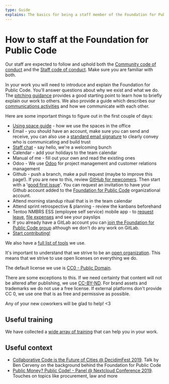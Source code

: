 ```yaml
---
type: Guide
explains: The basics for being a staff member of the Foundation for Public Code
---
```


# How to staff at the Foundation for Public Code

Our staff are expected to follow and uphold both the [Community code of conduct](../CODE_OF_CONDUCT.md) and the [Staff code of conduct](../organization/staff-code-of-conduct.md).
Make sure you are familiar with both.

In your work you will need to introduce and explain the Foundation for Public Code.
You'll answer questions about why we exist and what we do.
The [pitching guidance](../activities/communication/pitching.md) provides a good starting point to learn how to briefly explain our work to others.
We also provide a guide which describes our [communications activities](../activities/communication/index.md) and how we communicate with each other.

Here are some important things to figure out in the first couple of days:

* [Using space guide](../activities/office-management/using-space.md) - how we use the spaces in the office
* Email - you should have an account, make sure you can send and receive, you can also use a [standard email signature](../activities/communication/email-signature-template.md) to clearly convey who is communicating and build trust
* [Staff chat](../activities/communication/using-chat.md) - say hello, we're a welcoming bunch
* Calendar - add your holidays to the team calendar
* Manual of me - fill out your own and read the existing ones
* Odoo - We use [Odoo](../activities/tool-management/odoo.md) for project management and customer relations management
* Github - push a branch, make a pull request (maybe to improve this page!). If you are new to this, review [GitHub for newcomers](../activities/trainings/github-for-newcomers.md). Then start with a '[good first issue](https://github.com/publiccodenet/about/issues?q=is%3Aissue+is%3Aopen+label%3A%22good+first+issue%22)'. You can request an invitation to have your Github account added to the [Foundation for Public Code](https://github.com/publiccodenet/) organizational account.
* Attend morning standup ritual that is in the team calendar
* Attend sprint retrospective & planning - review the kanbans beforehand
* Tentoo NMBRS ESS (employee self service) mobile app - to [request leave](../activities/staff-information/leave.md), [file expenses](../activities/staff-information/expense.md) and see your payslips
* If you already have a GitLab account you can [join the Foundation for Public Code group](https://gitlab.com/publiccodenet) although we don't do any work on GitLab.
* [Start contributing!](../activities/documentation/index.md)

We also have a [full list of tools](https://about.publiccode.net/activities/tool-management/) we use.

It's important to understand that we strive to be an [open organization](../organization/cultural-values.md).
This means that we strive to use open licenses on everything we do.

The default license we use is [CC0 - Public Domain](https://creativecommons.org/share-your-work/public-domain/cc0).

There are some exceptions to this.
If we need certainty that content will not be altered after publishing, we use [CC-BY-ND](https://creativecommons.org/licenses/by-nd/4.0/).
For brand assets and trademarks we do not use a free license.
If external platforms don't provide CC 0, we use one that is as free and permissive as possible.

Any of your new coworkers will be glad to help! <3

## Useful training

We have collected a [wide array of training](../activities/index.md) that can help you in your work.

## Useful context

* [Collaborative Code is the Future of Cities @ DecidimFest 2019](https://www.youtube.com/watch?v=cnJtnZ9Cx1o). Talk by Ben Cerveny on the background behind the Foundation for Public Code
* [Public Money? Public Code! - Panel @ Nextcloud Conference 2019](https://youtube.com/watch?v=QHFkD4xfd6c). Touches on topics like procurement, law and more
